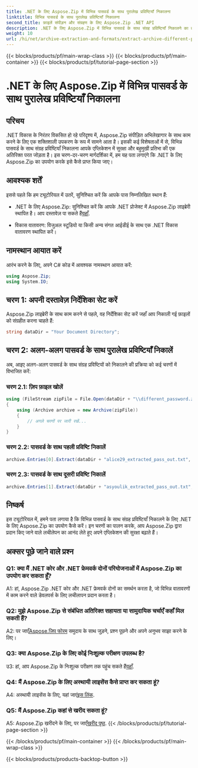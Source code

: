 ```yaml
---
title: .NET के लिए Aspose.Zip में विभिन्न पासवर्ड के साथ पुरालेख प्रविष्टियाँ निकालना
linktitle: विभिन्न पासवर्ड के साथ पुरालेख प्रविष्टियाँ निकालना
second_title: फ़ाइलें संपीड़न और संग्रहण के लिए Aspose.Zip .NET API
description: .NET के लिए Aspose.Zip में विभिन्न पासवर्ड के साथ संग्रह प्रविष्टियाँ निकालने का तरीका जानें। अपने अनुप्रयोगों में सुरक्षा और लचीलेपन को बढ़ावा दें।
weight: 10
url: /hi/net/archive-extraction-and-formats/extract-archive-different-passwords/
---
```


{{< blocks/products/pf/main-wrap-class >}}
{{< blocks/products/pf/main-container >}}
{{< blocks/products/pf/tutorial-page-section >}}

# .NET के लिए Aspose.Zip में विभिन्न पासवर्ड के साथ पुरालेख प्रविष्टियाँ निकालना

## परिचय

.NET विकास के निरंतर विकसित हो रहे परिदृश्य में, Aspose.Zip संपीड़ित अभिलेखागार के साथ काम करने के लिए एक शक्तिशाली उपकरण के रूप में सामने आता है। इसकी कई विशेषताओं में से, विभिन्न पासवर्ड के साथ संग्रह प्रविष्टियाँ निकालना आपके एप्लिकेशन में सुरक्षा और बहुमुखी प्रतिभा की एक अतिरिक्त परत जोड़ता है। इस चरण-दर-चरण मार्गदर्शिका में, हम यह पता लगाएंगे कि .NET के लिए Aspose.Zip का उपयोग करके इसे कैसे प्राप्त किया जाए।

## आवश्यक शर्तें

इससे पहले कि हम ट्यूटोरियल में उतरें, सुनिश्चित करें कि आपके पास निम्नलिखित स्थान हैं:

-  .NET के लिए Aspose.Zip: सुनिश्चित करें कि आपके .NET प्रोजेक्ट में Aspose.Zip लाइब्रेरी स्थापित है। आप दस्तावेज़ पा सकते हैं[यहाँ](https://reference.aspose.com/zip/net/).

- विकास वातावरण: विजुअल स्टूडियो या किसी अन्य संगत आईडीई के साथ एक .NET विकास वातावरण स्थापित करें।

## नामस्थान आयात करें

आरंभ करने के लिए, अपने C# कोड में आवश्यक नामस्थान आयात करें:

```csharp
using Aspose.Zip;
using System.IO;
```

## चरण 1: अपनी दस्तावेज़ निर्देशिका सेट करें

Aspose.Zip लाइब्रेरी के साथ काम करने से पहले, वह निर्देशिका सेट करें जहाँ आप निकाली गई फ़ाइलों को संग्रहीत करना चाहते हैं:

```csharp
string dataDir = "Your Document Directory";
```

## चरण 2: अलग-अलग पासवर्ड के साथ पुरालेख प्रविष्टियाँ निकालें

अब, आइए अलग-अलग पासवर्ड के साथ संग्रह प्रविष्टियों को निकालने की प्रक्रिया को कई चरणों में विभाजित करें:

### चरण 2.1: ज़िप फ़ाइल खोलें

```csharp
using (FileStream zipFile = File.Open(dataDir + "\\different_password.zip", FileMode.Open))
{
    using (Archive archive = new Archive(zipFile))
    {
        // अगले चरणों पर जारी रखें...
    }
}
```

### चरण 2.2: पासवर्ड के साथ पहली प्रविष्टि निकालें

```csharp
archive.Entries[0].Extract(dataDir + "alice29_extracted_pass_out.txt", "first_pass");
```

### चरण 2.3: पासवर्ड के साथ दूसरी प्रविष्टि निकालें

```csharp
archive.Entries[1].Extract(dataDir + "asyoulik_extracted_pass_out.txt", "second_pass");
```

## निष्कर्ष

इस ट्यूटोरियल में, हमने पता लगाया है कि विभिन्न पासवर्ड के साथ संग्रह प्रविष्टियाँ निकालने के लिए .NET के लिए Aspose.Zip का उपयोग कैसे करें। इन चरणों का पालन करके, आप Aspose.Zip द्वारा प्रदान किए जाने वाले लचीलेपन का आनंद लेते हुए अपने एप्लिकेशन की सुरक्षा बढ़ाते हैं।

## अक्सर पूछे जाने वाले प्रश्न

### Q1: क्या मैं .NET कोर और .NET फ्रेमवर्क दोनों परियोजनाओं में Aspose.Zip का उपयोग कर सकता हूँ?

A1: हां, Aspose.Zip .NET कोर और .NET फ्रेमवर्क दोनों का समर्थन करता है, जो विभिन्न वातावरणों में काम करने वाले डेवलपर्स के लिए लचीलापन प्रदान करता है।

### Q2: मुझे Aspose.Zip से संबंधित अतिरिक्त सहायता या सामुदायिक चर्चाएँ कहाँ मिल सकती हैं?

 A2: पर जाएँ[Aspose.ज़िप फोरम](https://forum.aspose.com/c/zip/37) समुदाय के साथ जुड़ने, प्रश्न पूछने और अपने अनुभव साझा करने के लिए।

### Q3: क्या Aspose.Zip के लिए कोई निःशुल्क परीक्षण उपलब्ध है?

 उ3: हां, आप Aspose.Zip के निःशुल्क परीक्षण तक पहुंच सकते हैं[यहाँ](https://releases.aspose.com/).

### Q4: मैं Aspose.Zip के लिए अस्थायी लाइसेंस कैसे प्राप्त कर सकता हूं?

 A4: अस्थायी लाइसेंस के लिए, यहां जाएं[इस लिंक](https://purchase.aspose.com/temporary-license/).

### Q5: मैं Aspose.Zip कहां से खरीद सकता हूं?

 A5: Aspose.Zip खरीदने के लिए, पर जाएँ[खरीद पृष्ठ](https://purchase.aspose.com/buy).
{{< /blocks/products/pf/tutorial-page-section >}}

{{< /blocks/products/pf/main-container >}}
{{< /blocks/products/pf/main-wrap-class >}}

{{< blocks/products/products-backtop-button >}}
